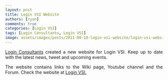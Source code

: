 ```yaml
---
layout: post
title: Login VSI Website
authors: [ryan]
comments: true
categories: [Login VSI]
tags: [Login Consultants, Login VSI]
image: assets/images/posts/2011-08-10-login-vsi-website/login-vsi-website-feature-image.png
---
```

<p style="text-align: justify;"><a title="Login Consultants" href="http://www.loginconsultants.com">Login Consultants</a> created a new website for Login VSI. Keep up to date with the latest news, tweet and upcoming events.</p>
<p style="text-align: justify;">The website contains links to the Wiki page, Youtube channel and the Forum. Check the website at <a title="Login VSI" href="http://www.loginvsi.com/" target="_blank">Login VSI.</a></p>
